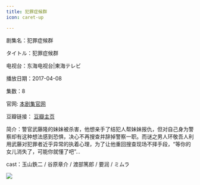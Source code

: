 ```yaml
---
title: 犯罪症候群
icon: caret-up

---
```


剧集名：犯罪症候群

タイトル：犯罪症候群

电视台：东海电视台|東海テレビ

播放日期：2017-04-08

集数：8

官网: [本剧集官网](https://www.hanzaishokogun.com/)

豆瓣链接： [豆瓣主页](https://movie.douban.com/subject/26985016/)


简介：警官武藤隆的妹妹被杀害，他想亲手了结犯人帮妹妹报仇，但对自己身为警察却有这种想法感到恐惧，决心不再搜查并辞掉警察一职。而谜之男人环敬吾人利用武藤对犯罪者近乎异常的执着心理，为了让他重回搜查现场不择手段，“等你的女儿消失了，可能你就懂了吧”...

cast：玉山鉄二 / 谷原章介 / 渡部篤郎 / 要润 / ミムラ

![](https://listpic.tsgsanjiao.com/2017/2017fzzhqs2.jpg)